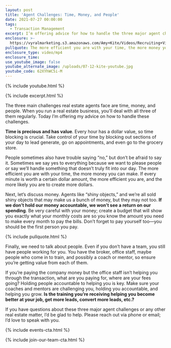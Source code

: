 ```yaml
---
layout: post
title: 'Agent Challenges: Time, Money, and People'
date: 2021-07-27 00:00:00
tags:
  - Transaction Management
excerpt: I’m offering advice for how to handle the three major agent challenges.
enclosure: >-
  https://vyralmarketing.s3.amazonaws.com/Amy+Kite/Videos/Recruiting+Videos/2021/Agent+Challenges_+Time%2C+Money%2C+and+People.mp4
pullquote: The more efficient you are with your time, the more money you can make.
enclosure_type: video/mp4
enclosure_time:
use_youtube_image: false
youtube_alternate_image: /uploads/07-12-kite-youtube.jpg
youtube_code: 62XYhWC5i-M
---
```

{% include youtube.html %}

{% include excerpt.html %}

The three main challenges real estate agents face are time, money, and people. When you run a real estate business, you’ll deal with all three of them regularly. Today I’m offering my advice on how to handle these challenges.

**Time is precious and has value**. Every hour has a dollar value, so time blocking is crucial. Take control of your time by blocking out sections of your day to lead generate, go on appointments, and even go to the grocery store.

People sometimes also have trouble saying “no,” but don’t be afraid to say it. Sometimes we say yes to everything because we want to please people or say we’ll handle something that doesn’t truly fit into our day. The more efficient you are with your time, the more money you can make. If every minute is worth a certain dollar amount, the more efficient you are, and the more likely you are to create more dollars.

Next, let’s discuss money. Agents like “shiny objects,” and we’re all sold shiny objects that may make us a bunch of money, but they may not too. **If we don’t hold our money accountable, we won’t see a return on our spending**. Be very careful with your money; create a budget that will show you exactly what your monthly costs are so you know the amount you need to make every month to pay the bills. Don’t forget to pay yourself too—you should be the first person you pay.

{% include pullquote.html %}

Finally, we need to talk about people. Even if you don’t have a team, you still have people working for you. You have the broker, office staff, maybe people who come in to train, and possibly a coach or mentor, so ensure you’re getting value from each of them.

If you’re paying the company money but the office staff isn’t helping you through the transaction, what are you paying for, where are your fees going? Holding people accountable to helping you is key. Make sure your coaches and mentors are challenging you, holding you accountable, and helping you grow. **Is the training you’re receiving helping you become better at your job, get more leads, convert more leads, etc.?**

If you have questions about these three major agent challenges or any other real estate matter, I’d be glad to help. Please reach out via phone or email; I’d love to speak with you.

{% include events-cta.html %}

{% include join-our-team-cta.html %}
